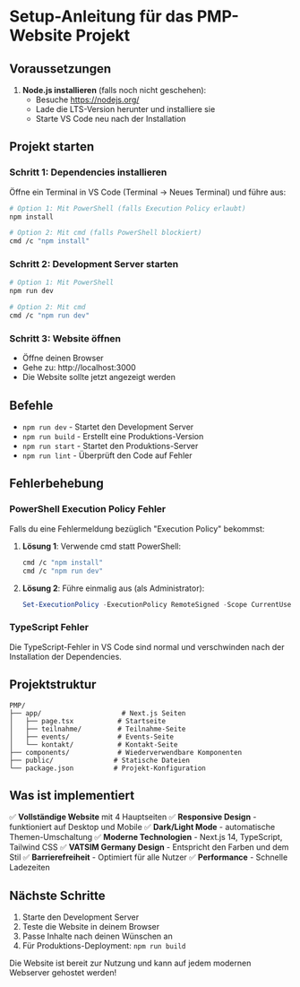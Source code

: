 # Setup-Anleitung für das PMP-Website Projekt

## Voraussetzungen

1. **Node.js installieren** (falls noch nicht geschehen):
   - Besuche https://nodejs.org/
   - Lade die LTS-Version herunter und installiere sie
   - Starte VS Code neu nach der Installation

## Projekt starten

### Schritt 1: Dependencies installieren
Öffne ein Terminal in VS Code (Terminal → Neues Terminal) und führe aus:

```bash
# Option 1: Mit PowerShell (falls Execution Policy erlaubt)
npm install

# Option 2: Mit cmd (falls PowerShell blockiert)
cmd /c "npm install"
```

### Schritt 2: Development Server starten
```bash
# Option 1: Mit PowerShell
npm run dev

# Option 2: Mit cmd
cmd /c "npm run dev"
```

### Schritt 3: Website öffnen
- Öffne deinen Browser
- Gehe zu: http://localhost:3000
- Die Website sollte jetzt angezeigt werden

## Befehle

- `npm run dev` - Startet den Development Server
- `npm run build` - Erstellt eine Produktions-Version
- `npm run start` - Startet den Produktions-Server
- `npm run lint` - Überprüft den Code auf Fehler

## Fehlerbehebung

### PowerShell Execution Policy Fehler
Falls du eine Fehlermeldung bezüglich "Execution Policy" bekommst:

1. **Lösung 1**: Verwende cmd statt PowerShell:
   ```bash
   cmd /c "npm install"
   cmd /c "npm run dev"
   ```

2. **Lösung 2**: Führe einmalig aus (als Administrator):
   ```powershell
   Set-ExecutionPolicy -ExecutionPolicy RemoteSigned -Scope CurrentUser
   ```

### TypeScript Fehler
Die TypeScript-Fehler in VS Code sind normal und verschwinden nach der Installation der Dependencies.

## Projektstruktur

```
PMP/
├── app/                    # Next.js Seiten
│   ├── page.tsx           # Startseite
│   ├── teilnahme/         # Teilnahme-Seite
│   ├── events/            # Events-Seite
│   └── kontakt/           # Kontakt-Seite
├── components/            # Wiederverwendbare Komponenten
├── public/               # Statische Dateien
└── package.json          # Projekt-Konfiguration
```

## Was ist implementiert

✅ **Vollständige Website** mit 4 Hauptseiten
✅ **Responsive Design** - funktioniert auf Desktop und Mobile
✅ **Dark/Light Mode** - automatische Themen-Umschaltung
✅ **Moderne Technologien** - Next.js 14, TypeScript, Tailwind CSS
✅ **VATSIM Germany Design** - Entspricht den Farben und dem Stil
✅ **Barrierefreiheit** - Optimiert für alle Nutzer
✅ **Performance** - Schnelle Ladezeiten

## Nächste Schritte

1. Starte den Development Server
2. Teste die Website in deinem Browser
3. Passe Inhalte nach deinen Wünschen an
4. Für Produktions-Deployment: `npm run build`

Die Website ist bereit zur Nutzung und kann auf jedem modernen Webserver gehostet werden!
